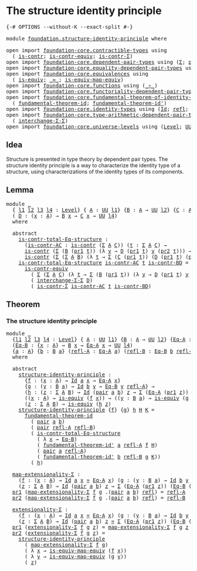 # The structure identity principle

<pre class="Agda"><a id="45" class="Symbol">{-#</a> <a id="49" class="Keyword">OPTIONS</a> <a id="57" class="Pragma">--without-K</a> <a id="69" class="Pragma">--exact-split</a> <a id="83" class="Symbol">#-}</a>

<a id="88" class="Keyword">module</a> <a id="95" href="foundation.structure-identity-principle.html" class="Module">foundation.structure-identity-principle</a> <a id="135" class="Keyword">where</a>

<a id="142" class="Keyword">open</a> <a id="147" class="Keyword">import</a> <a id="154" href="foundation-core.contractible-types.html" class="Module">foundation-core.contractible-types</a> <a id="189" class="Keyword">using</a>
  <a id="197" class="Symbol">(</a> <a id="199" href="foundation-core.contractible-types.html#925" class="Function">is-contr</a><a id="207" class="Symbol">;</a> <a id="209" href="foundation-core.contractible-types.html#3230" class="Function">is-contr-equiv</a><a id="223" class="Symbol">;</a> <a id="225" href="foundation-core.contractible-types.html#6185" class="Function">is-contr-Σ</a><a id="235" class="Symbol">)</a>
<a id="237" class="Keyword">open</a> <a id="242" class="Keyword">import</a> <a id="249" href="foundation-core.dependent-pair-types.html" class="Module">foundation-core.dependent-pair-types</a> <a id="286" class="Keyword">using</a> <a id="292" class="Symbol">(</a><a id="293" href="foundation-core.dependent-pair-types.html#502" class="Record">Σ</a><a id="294" class="Symbol">;</a> <a id="296" href="foundation-core.dependent-pair-types.html#575" class="InductiveConstructor">pair</a><a id="300" class="Symbol">;</a> <a id="302" href="foundation-core.dependent-pair-types.html#592" class="Field">pr1</a><a id="305" class="Symbol">;</a> <a id="307" href="foundation-core.dependent-pair-types.html#604" class="Field">pr2</a><a id="310" class="Symbol">)</a>
<a id="312" class="Keyword">open</a> <a id="317" class="Keyword">import</a> <a id="324" href="foundation-core.equality-dependent-pair-types.html" class="Module">foundation-core.equality-dependent-pair-types</a> <a id="370" class="Keyword">using</a> <a id="376" class="Symbol">(</a><a id="377" href="foundation-core.equality-dependent-pair-types.html#1194" class="Function">pair-eq-Σ</a><a id="386" class="Symbol">)</a>
<a id="388" class="Keyword">open</a> <a id="393" class="Keyword">import</a> <a id="400" href="foundation-core.equivalences.html" class="Module">foundation-core.equivalences</a> <a id="429" class="Keyword">using</a>
  <a id="437" class="Symbol">(</a> <a id="439" href="foundation-core.equivalences.html#1542" class="Function">is-equiv</a><a id="447" class="Symbol">;</a> <a id="449" href="foundation-core.equivalences.html#1607" class="Function Operator">_≃_</a><a id="452" class="Symbol">;</a> <a id="454" href="foundation-core.equivalences.html#1862" class="Function">is-equiv-map-equiv</a><a id="472" class="Symbol">)</a>
<a id="474" class="Keyword">open</a> <a id="479" class="Keyword">import</a> <a id="486" href="foundation-core.functions.html" class="Module">foundation-core.functions</a> <a id="512" class="Keyword">using</a> <a id="518" class="Symbol">(</a><a id="519" href="foundation-core.functions.html#407" class="Function Operator">_∘_</a><a id="522" class="Symbol">)</a>
<a id="524" class="Keyword">open</a> <a id="529" class="Keyword">import</a> <a id="536" href="foundation-core.functoriality-dependent-pair-types.html" class="Module">foundation-core.functoriality-dependent-pair-types</a> <a id="587" class="Keyword">using</a> <a id="593" class="Symbol">(</a><a id="594" href="foundation-core.functoriality-dependent-pair-types.html#2434" class="Function">map-Σ</a><a id="599" class="Symbol">)</a>
<a id="601" class="Keyword">open</a> <a id="606" class="Keyword">import</a> <a id="613" href="foundation-core.fundamental-theorem-of-identity-types.html" class="Module">foundation-core.fundamental-theorem-of-identity-types</a> <a id="667" class="Keyword">using</a>
  <a id="675" class="Symbol">(</a> <a id="677" href="foundation-core.fundamental-theorem-of-identity-types.html#1888" class="Function">fundamental-theorem-id</a><a id="699" class="Symbol">;</a> <a id="701" href="foundation-core.fundamental-theorem-of-identity-types.html#2160" class="Function">fundamental-theorem-id&#39;</a><a id="724" class="Symbol">)</a>
<a id="726" class="Keyword">open</a> <a id="731" class="Keyword">import</a> <a id="738" href="foundation-core.identity-types.html" class="Module">foundation-core.identity-types</a> <a id="769" class="Keyword">using</a> <a id="775" class="Symbol">(</a><a id="776" href="foundation-core.identity-types.html#641" class="Datatype">Id</a><a id="778" class="Symbol">;</a> <a id="780" href="foundation-core.identity-types.html#694" class="InductiveConstructor">refl</a><a id="784" class="Symbol">;</a> <a id="786" href="foundation-core.identity-types.html#4583" class="Function">tr</a><a id="788" class="Symbol">)</a>
<a id="790" class="Keyword">open</a> <a id="795" class="Keyword">import</a> <a id="802" href="foundation-core.type-arithmetic-dependent-pair-types.html" class="Module">foundation-core.type-arithmetic-dependent-pair-types</a> <a id="855" class="Keyword">using</a>
  <a id="863" class="Symbol">(</a> <a id="865" href="foundation-core.type-arithmetic-dependent-pair-types.html#8847" class="Function">interchange-Σ-Σ</a><a id="880" class="Symbol">)</a>
<a id="882" class="Keyword">open</a> <a id="887" class="Keyword">import</a> <a id="894" href="foundation-core.universe-levels.html" class="Module">foundation-core.universe-levels</a> <a id="926" class="Keyword">using</a> <a id="932" class="Symbol">(</a><a id="933" href="Agda.Primitive.html#597" class="Postulate">Level</a><a id="938" class="Symbol">;</a> <a id="940" href="foundation-core.universe-levels.html#222" class="Primitive">UU</a><a id="942" class="Symbol">)</a>
</pre>
## Idea

Structure is presented in type theory by dependent pair types. The structure identity principle is a way to characterize the identity type of a structure, using characterizations of the identity types of its components.

## Lemma

<pre class="Agda"><a id="1197" class="Keyword">module</a> <a id="1204" href="foundation.structure-identity-principle.html#1204" class="Module">_</a>
  <a id="1208" class="Symbol">{</a> <a id="1210" href="foundation.structure-identity-principle.html#1210" class="Bound">l1</a> <a id="1213" href="foundation.structure-identity-principle.html#1213" class="Bound">l2</a> <a id="1216" href="foundation.structure-identity-principle.html#1216" class="Bound">l3</a> <a id="1219" href="foundation.structure-identity-principle.html#1219" class="Bound">l4</a> <a id="1222" class="Symbol">:</a> <a id="1224" href="Agda.Primitive.html#597" class="Postulate">Level</a><a id="1229" class="Symbol">}</a> <a id="1231" class="Symbol">{</a> <a id="1233" href="foundation.structure-identity-principle.html#1233" class="Bound">A</a> <a id="1235" class="Symbol">:</a> <a id="1237" href="foundation-core.universe-levels.html#222" class="Primitive">UU</a> <a id="1240" href="foundation.structure-identity-principle.html#1210" class="Bound">l1</a><a id="1242" class="Symbol">}</a> <a id="1244" class="Symbol">{</a><a id="1245" href="foundation.structure-identity-principle.html#1245" class="Bound">B</a> <a id="1247" class="Symbol">:</a> <a id="1249" href="foundation.structure-identity-principle.html#1233" class="Bound">A</a> <a id="1251" class="Symbol">→</a> <a id="1253" href="foundation-core.universe-levels.html#222" class="Primitive">UU</a> <a id="1256" href="foundation.structure-identity-principle.html#1213" class="Bound">l2</a><a id="1258" class="Symbol">}</a> <a id="1260" class="Symbol">{</a><a id="1261" href="foundation.structure-identity-principle.html#1261" class="Bound">C</a> <a id="1263" class="Symbol">:</a> <a id="1265" href="foundation.structure-identity-principle.html#1233" class="Bound">A</a> <a id="1267" class="Symbol">→</a> <a id="1269" href="foundation-core.universe-levels.html#222" class="Primitive">UU</a> <a id="1272" href="foundation.structure-identity-principle.html#1216" class="Bound">l3</a><a id="1274" class="Symbol">}</a>
  <a id="1278" class="Symbol">(</a> <a id="1280" href="foundation.structure-identity-principle.html#1280" class="Bound">D</a> <a id="1282" class="Symbol">:</a> <a id="1284" class="Symbol">(</a><a id="1285" href="foundation.structure-identity-principle.html#1285" class="Bound">x</a> <a id="1287" class="Symbol">:</a> <a id="1289" href="foundation.structure-identity-principle.html#1233" class="Bound">A</a><a id="1290" class="Symbol">)</a> <a id="1292" class="Symbol">→</a> <a id="1294" href="foundation.structure-identity-principle.html#1245" class="Bound">B</a> <a id="1296" href="foundation.structure-identity-principle.html#1285" class="Bound">x</a> <a id="1298" class="Symbol">→</a> <a id="1300" href="foundation.structure-identity-principle.html#1261" class="Bound">C</a> <a id="1302" href="foundation.structure-identity-principle.html#1285" class="Bound">x</a> <a id="1304" class="Symbol">→</a> <a id="1306" href="foundation-core.universe-levels.html#222" class="Primitive">UU</a> <a id="1309" href="foundation.structure-identity-principle.html#1219" class="Bound">l4</a><a id="1311" class="Symbol">)</a>
  <a id="1315" class="Keyword">where</a>
    
  <a id="1328" class="Keyword">abstract</a>
    <a id="1341" href="foundation.structure-identity-principle.html#1341" class="Function">is-contr-total-Eq-structure</a> <a id="1369" class="Symbol">:</a>
      <a id="1377" class="Symbol">(</a><a id="1378" href="foundation.structure-identity-principle.html#1378" class="Bound">is-contr-AC</a> <a id="1390" class="Symbol">:</a> <a id="1392" href="foundation-core.contractible-types.html#925" class="Function">is-contr</a> <a id="1401" class="Symbol">(</a><a id="1402" href="foundation-core.dependent-pair-types.html#502" class="Record">Σ</a> <a id="1404" href="foundation.structure-identity-principle.html#1233" class="Bound">A</a> <a id="1406" href="foundation.structure-identity-principle.html#1261" class="Bound">C</a><a id="1407" class="Symbol">))</a> <a id="1410" class="Symbol">(</a><a id="1411" href="foundation.structure-identity-principle.html#1411" class="Bound">t</a> <a id="1413" class="Symbol">:</a> <a id="1415" href="foundation-core.dependent-pair-types.html#502" class="Record">Σ</a> <a id="1417" href="foundation.structure-identity-principle.html#1233" class="Bound">A</a> <a id="1419" href="foundation.structure-identity-principle.html#1261" class="Bound">C</a><a id="1420" class="Symbol">)</a> <a id="1422" class="Symbol">→</a>
      <a id="1430" href="foundation-core.contractible-types.html#925" class="Function">is-contr</a> <a id="1439" class="Symbol">(</a><a id="1440" href="foundation-core.dependent-pair-types.html#502" class="Record">Σ</a> <a id="1442" class="Symbol">(</a><a id="1443" href="foundation.structure-identity-principle.html#1245" class="Bound">B</a> <a id="1445" class="Symbol">(</a><a id="1446" href="foundation-core.dependent-pair-types.html#592" class="Field">pr1</a> <a id="1450" href="foundation.structure-identity-principle.html#1411" class="Bound">t</a><a id="1451" class="Symbol">))</a> <a id="1454" class="Symbol">(λ</a> <a id="1457" href="foundation.structure-identity-principle.html#1457" class="Bound">y</a> <a id="1459" class="Symbol">→</a> <a id="1461" href="foundation.structure-identity-principle.html#1280" class="Bound">D</a> <a id="1463" class="Symbol">(</a><a id="1464" href="foundation-core.dependent-pair-types.html#592" class="Field">pr1</a> <a id="1468" href="foundation.structure-identity-principle.html#1411" class="Bound">t</a><a id="1469" class="Symbol">)</a> <a id="1471" href="foundation.structure-identity-principle.html#1457" class="Bound">y</a> <a id="1473" class="Symbol">(</a><a id="1474" href="foundation-core.dependent-pair-types.html#604" class="Field">pr2</a> <a id="1478" href="foundation.structure-identity-principle.html#1411" class="Bound">t</a><a id="1479" class="Symbol">)))</a> <a id="1483" class="Symbol">→</a>
      <a id="1491" href="foundation-core.contractible-types.html#925" class="Function">is-contr</a> <a id="1500" class="Symbol">(</a><a id="1501" href="foundation-core.dependent-pair-types.html#502" class="Record">Σ</a> <a id="1503" class="Symbol">(</a><a id="1504" href="foundation-core.dependent-pair-types.html#502" class="Record">Σ</a> <a id="1506" href="foundation.structure-identity-principle.html#1233" class="Bound">A</a> <a id="1508" href="foundation.structure-identity-principle.html#1245" class="Bound">B</a><a id="1509" class="Symbol">)</a> <a id="1511" class="Symbol">(λ</a> <a id="1514" href="foundation.structure-identity-principle.html#1514" class="Bound">t</a> <a id="1516" class="Symbol">→</a> <a id="1518" href="foundation-core.dependent-pair-types.html#502" class="Record">Σ</a> <a id="1520" class="Symbol">(</a><a id="1521" href="foundation.structure-identity-principle.html#1261" class="Bound">C</a> <a id="1523" class="Symbol">(</a><a id="1524" href="foundation-core.dependent-pair-types.html#592" class="Field">pr1</a> <a id="1528" href="foundation.structure-identity-principle.html#1514" class="Bound">t</a><a id="1529" class="Symbol">))</a> <a id="1532" class="Symbol">(</a><a id="1533" href="foundation.structure-identity-principle.html#1280" class="Bound">D</a> <a id="1535" class="Symbol">(</a><a id="1536" href="foundation-core.dependent-pair-types.html#592" class="Field">pr1</a> <a id="1540" href="foundation.structure-identity-principle.html#1514" class="Bound">t</a><a id="1541" class="Symbol">)</a> <a id="1543" class="Symbol">(</a><a id="1544" href="foundation-core.dependent-pair-types.html#604" class="Field">pr2</a> <a id="1548" href="foundation.structure-identity-principle.html#1514" class="Bound">t</a><a id="1549" class="Symbol">))))</a>
    <a id="1558" href="foundation.structure-identity-principle.html#1341" class="Function">is-contr-total-Eq-structure</a> <a id="1586" href="foundation.structure-identity-principle.html#1586" class="Bound">is-contr-AC</a> <a id="1598" href="foundation.structure-identity-principle.html#1598" class="Bound">t</a> <a id="1600" href="foundation.structure-identity-principle.html#1600" class="Bound">is-contr-BD</a> <a id="1612" class="Symbol">=</a>
      <a id="1620" href="foundation-core.contractible-types.html#3230" class="Function">is-contr-equiv</a>
        <a id="1643" class="Symbol">(</a> <a id="1645" href="foundation-core.dependent-pair-types.html#502" class="Record">Σ</a> <a id="1647" class="Symbol">(</a><a id="1648" href="foundation-core.dependent-pair-types.html#502" class="Record">Σ</a> <a id="1650" href="foundation.structure-identity-principle.html#1233" class="Bound">A</a> <a id="1652" href="foundation.structure-identity-principle.html#1261" class="Bound">C</a><a id="1653" class="Symbol">)</a> <a id="1655" class="Symbol">(λ</a> <a id="1658" href="foundation.structure-identity-principle.html#1658" class="Bound">t</a> <a id="1660" class="Symbol">→</a> <a id="1662" href="foundation-core.dependent-pair-types.html#502" class="Record">Σ</a> <a id="1664" class="Symbol">(</a><a id="1665" href="foundation.structure-identity-principle.html#1245" class="Bound">B</a> <a id="1667" class="Symbol">(</a><a id="1668" href="foundation-core.dependent-pair-types.html#592" class="Field">pr1</a> <a id="1672" href="foundation.structure-identity-principle.html#1658" class="Bound">t</a><a id="1673" class="Symbol">))</a> <a id="1676" class="Symbol">(λ</a> <a id="1679" href="foundation.structure-identity-principle.html#1679" class="Bound">y</a> <a id="1681" class="Symbol">→</a> <a id="1683" href="foundation.structure-identity-principle.html#1280" class="Bound">D</a> <a id="1685" class="Symbol">(</a><a id="1686" href="foundation-core.dependent-pair-types.html#592" class="Field">pr1</a> <a id="1690" href="foundation.structure-identity-principle.html#1658" class="Bound">t</a><a id="1691" class="Symbol">)</a> <a id="1693" href="foundation.structure-identity-principle.html#1679" class="Bound">y</a> <a id="1695" class="Symbol">(</a><a id="1696" href="foundation-core.dependent-pair-types.html#604" class="Field">pr2</a> <a id="1700" href="foundation.structure-identity-principle.html#1658" class="Bound">t</a><a id="1701" class="Symbol">))))</a>
        <a id="1714" class="Symbol">(</a> <a id="1716" href="foundation-core.type-arithmetic-dependent-pair-types.html#8847" class="Function">interchange-Σ-Σ</a> <a id="1732" href="foundation.structure-identity-principle.html#1280" class="Bound">D</a><a id="1733" class="Symbol">)</a>
        <a id="1743" class="Symbol">(</a> <a id="1745" href="foundation-core.contractible-types.html#6185" class="Function">is-contr-Σ</a> <a id="1756" href="foundation.structure-identity-principle.html#1586" class="Bound">is-contr-AC</a> <a id="1768" href="foundation.structure-identity-principle.html#1598" class="Bound">t</a> <a id="1770" href="foundation.structure-identity-principle.html#1600" class="Bound">is-contr-BD</a><a id="1781" class="Symbol">)</a>
</pre>
## Theorem

### The structure identity principle

<pre class="Agda"><a id="1846" class="Keyword">module</a> <a id="1853" href="foundation.structure-identity-principle.html#1853" class="Module">_</a>
  <a id="1857" class="Symbol">{</a><a id="1858" href="foundation.structure-identity-principle.html#1858" class="Bound">l1</a> <a id="1861" href="foundation.structure-identity-principle.html#1861" class="Bound">l2</a> <a id="1864" href="foundation.structure-identity-principle.html#1864" class="Bound">l3</a> <a id="1867" href="foundation.structure-identity-principle.html#1867" class="Bound">l4</a> <a id="1870" class="Symbol">:</a> <a id="1872" href="Agda.Primitive.html#597" class="Postulate">Level</a><a id="1877" class="Symbol">}</a> <a id="1879" class="Symbol">{</a> <a id="1881" href="foundation.structure-identity-principle.html#1881" class="Bound">A</a> <a id="1883" class="Symbol">:</a> <a id="1885" href="foundation-core.universe-levels.html#222" class="Primitive">UU</a> <a id="1888" href="foundation.structure-identity-principle.html#1858" class="Bound">l1</a><a id="1890" class="Symbol">}</a> <a id="1892" class="Symbol">{</a><a id="1893" href="foundation.structure-identity-principle.html#1893" class="Bound">B</a> <a id="1895" class="Symbol">:</a> <a id="1897" href="foundation.structure-identity-principle.html#1881" class="Bound">A</a> <a id="1899" class="Symbol">→</a> <a id="1901" href="foundation-core.universe-levels.html#222" class="Primitive">UU</a> <a id="1904" href="foundation.structure-identity-principle.html#1861" class="Bound">l2</a><a id="1906" class="Symbol">}</a> <a id="1908" class="Symbol">{</a><a id="1909" href="foundation.structure-identity-principle.html#1909" class="Bound">Eq-A</a> <a id="1914" class="Symbol">:</a> <a id="1916" href="foundation.structure-identity-principle.html#1881" class="Bound">A</a> <a id="1918" class="Symbol">→</a> <a id="1920" href="foundation-core.universe-levels.html#222" class="Primitive">UU</a> <a id="1923" href="foundation.structure-identity-principle.html#1864" class="Bound">l3</a><a id="1925" class="Symbol">}</a>
  <a id="1929" class="Symbol">(</a><a id="1930" href="foundation.structure-identity-principle.html#1930" class="Bound">Eq-B</a> <a id="1935" class="Symbol">:</a> <a id="1937" class="Symbol">{</a><a id="1938" href="foundation.structure-identity-principle.html#1938" class="Bound">x</a> <a id="1940" class="Symbol">:</a> <a id="1942" href="foundation.structure-identity-principle.html#1881" class="Bound">A</a><a id="1943" class="Symbol">}</a> <a id="1945" class="Symbol">→</a> <a id="1947" href="foundation.structure-identity-principle.html#1893" class="Bound">B</a> <a id="1949" href="foundation.structure-identity-principle.html#1938" class="Bound">x</a> <a id="1951" class="Symbol">→</a> <a id="1953" href="foundation.structure-identity-principle.html#1909" class="Bound">Eq-A</a> <a id="1958" href="foundation.structure-identity-principle.html#1938" class="Bound">x</a> <a id="1960" class="Symbol">→</a> <a id="1962" href="foundation-core.universe-levels.html#222" class="Primitive">UU</a> <a id="1965" href="foundation.structure-identity-principle.html#1867" class="Bound">l4</a><a id="1967" class="Symbol">)</a>
  <a id="1971" class="Symbol">{</a><a id="1972" href="foundation.structure-identity-principle.html#1972" class="Bound">a</a> <a id="1974" class="Symbol">:</a> <a id="1976" href="foundation.structure-identity-principle.html#1881" class="Bound">A</a><a id="1977" class="Symbol">}</a> <a id="1979" class="Symbol">{</a><a id="1980" href="foundation.structure-identity-principle.html#1980" class="Bound">b</a> <a id="1982" class="Symbol">:</a> <a id="1984" href="foundation.structure-identity-principle.html#1893" class="Bound">B</a> <a id="1986" href="foundation.structure-identity-principle.html#1972" class="Bound">a</a><a id="1987" class="Symbol">}</a> <a id="1989" class="Symbol">(</a><a id="1990" href="foundation.structure-identity-principle.html#1990" class="Bound">refl-A</a> <a id="1997" class="Symbol">:</a> <a id="1999" href="foundation.structure-identity-principle.html#1909" class="Bound">Eq-A</a> <a id="2004" href="foundation.structure-identity-principle.html#1972" class="Bound">a</a><a id="2005" class="Symbol">)</a> <a id="2007" class="Symbol">(</a><a id="2008" href="foundation.structure-identity-principle.html#2008" class="Bound">refl-B</a> <a id="2015" class="Symbol">:</a> <a id="2017" href="foundation.structure-identity-principle.html#1930" class="Bound">Eq-B</a> <a id="2022" href="foundation.structure-identity-principle.html#1980" class="Bound">b</a> <a id="2024" href="foundation.structure-identity-principle.html#1990" class="Bound">refl-A</a><a id="2030" class="Symbol">)</a>
  <a id="2034" class="Keyword">where</a>

  <a id="2043" class="Keyword">abstract</a>
    <a id="2056" href="foundation.structure-identity-principle.html#2056" class="Function">structure-identity-principle</a> <a id="2085" class="Symbol">:</a>
      <a id="2093" class="Symbol">{</a><a id="2094" href="foundation.structure-identity-principle.html#2094" class="Bound">f</a> <a id="2096" class="Symbol">:</a> <a id="2098" class="Symbol">(</a><a id="2099" href="foundation.structure-identity-principle.html#2099" class="Bound">x</a> <a id="2101" class="Symbol">:</a> <a id="2103" href="foundation.structure-identity-principle.html#1881" class="Bound">A</a><a id="2104" class="Symbol">)</a> <a id="2106" class="Symbol">→</a> <a id="2108" href="foundation-core.identity-types.html#641" class="Datatype">Id</a> <a id="2111" href="foundation.structure-identity-principle.html#1972" class="Bound">a</a> <a id="2113" href="foundation.structure-identity-principle.html#2099" class="Bound">x</a> <a id="2115" class="Symbol">→</a> <a id="2117" href="foundation.structure-identity-principle.html#1909" class="Bound">Eq-A</a> <a id="2122" href="foundation.structure-identity-principle.html#2099" class="Bound">x</a><a id="2123" class="Symbol">}</a>
      <a id="2131" class="Symbol">{</a><a id="2132" href="foundation.structure-identity-principle.html#2132" class="Bound">g</a> <a id="2134" class="Symbol">:</a> <a id="2136" class="Symbol">(</a><a id="2137" href="foundation.structure-identity-principle.html#2137" class="Bound">y</a> <a id="2139" class="Symbol">:</a> <a id="2141" href="foundation.structure-identity-principle.html#1893" class="Bound">B</a> <a id="2143" href="foundation.structure-identity-principle.html#1972" class="Bound">a</a><a id="2144" class="Symbol">)</a> <a id="2146" class="Symbol">→</a> <a id="2148" href="foundation-core.identity-types.html#641" class="Datatype">Id</a> <a id="2151" href="foundation.structure-identity-principle.html#1980" class="Bound">b</a> <a id="2153" href="foundation.structure-identity-principle.html#2137" class="Bound">y</a> <a id="2155" class="Symbol">→</a> <a id="2157" href="foundation.structure-identity-principle.html#1930" class="Bound">Eq-B</a> <a id="2162" href="foundation.structure-identity-principle.html#2137" class="Bound">y</a> <a id="2164" href="foundation.structure-identity-principle.html#1990" class="Bound">refl-A</a><a id="2170" class="Symbol">}</a> <a id="2172" class="Symbol">→</a>
      <a id="2180" class="Symbol">(</a><a id="2181" href="foundation.structure-identity-principle.html#2181" class="Bound">h</a> <a id="2183" class="Symbol">:</a> <a id="2185" class="Symbol">(</a><a id="2186" href="foundation.structure-identity-principle.html#2186" class="Bound">z</a> <a id="2188" class="Symbol">:</a> <a id="2190" href="foundation-core.dependent-pair-types.html#502" class="Record">Σ</a> <a id="2192" href="foundation.structure-identity-principle.html#1881" class="Bound">A</a> <a id="2194" href="foundation.structure-identity-principle.html#1893" class="Bound">B</a><a id="2195" class="Symbol">)</a> <a id="2197" class="Symbol">→</a> <a id="2199" href="foundation-core.identity-types.html#641" class="Datatype">Id</a> <a id="2202" class="Symbol">(</a><a id="2203" href="foundation-core.dependent-pair-types.html#575" class="InductiveConstructor">pair</a> <a id="2208" href="foundation.structure-identity-principle.html#1972" class="Bound">a</a> <a id="2210" href="foundation.structure-identity-principle.html#1980" class="Bound">b</a><a id="2211" class="Symbol">)</a> <a id="2213" href="foundation.structure-identity-principle.html#2186" class="Bound">z</a> <a id="2215" class="Symbol">→</a> <a id="2217" href="foundation-core.dependent-pair-types.html#502" class="Record">Σ</a> <a id="2219" class="Symbol">(</a><a id="2220" href="foundation.structure-identity-principle.html#1909" class="Bound">Eq-A</a> <a id="2225" class="Symbol">(</a><a id="2226" href="foundation-core.dependent-pair-types.html#592" class="Field">pr1</a> <a id="2230" href="foundation.structure-identity-principle.html#2186" class="Bound">z</a><a id="2231" class="Symbol">))</a> <a id="2234" class="Symbol">(</a><a id="2235" href="foundation.structure-identity-principle.html#1930" class="Bound">Eq-B</a> <a id="2240" class="Symbol">(</a><a id="2241" href="foundation-core.dependent-pair-types.html#604" class="Field">pr2</a> <a id="2245" href="foundation.structure-identity-principle.html#2186" class="Bound">z</a><a id="2246" class="Symbol">)))</a> <a id="2250" class="Symbol">→</a>
      <a id="2258" class="Symbol">((</a><a id="2260" href="foundation.structure-identity-principle.html#2260" class="Bound">x</a> <a id="2262" class="Symbol">:</a> <a id="2264" href="foundation.structure-identity-principle.html#1881" class="Bound">A</a><a id="2265" class="Symbol">)</a> <a id="2267" class="Symbol">→</a> <a id="2269" href="foundation-core.equivalences.html#1542" class="Function">is-equiv</a> <a id="2278" class="Symbol">(</a><a id="2279" href="foundation.structure-identity-principle.html#2094" class="Bound">f</a> <a id="2281" href="foundation.structure-identity-principle.html#2260" class="Bound">x</a><a id="2282" class="Symbol">))</a> <a id="2285" class="Symbol">→</a> <a id="2287" class="Symbol">((</a><a id="2289" href="foundation.structure-identity-principle.html#2289" class="Bound">y</a> <a id="2291" class="Symbol">:</a> <a id="2293" href="foundation.structure-identity-principle.html#1893" class="Bound">B</a> <a id="2295" href="foundation.structure-identity-principle.html#1972" class="Bound">a</a><a id="2296" class="Symbol">)</a> <a id="2298" class="Symbol">→</a> <a id="2300" href="foundation-core.equivalences.html#1542" class="Function">is-equiv</a> <a id="2309" class="Symbol">(</a><a id="2310" href="foundation.structure-identity-principle.html#2132" class="Bound">g</a> <a id="2312" href="foundation.structure-identity-principle.html#2289" class="Bound">y</a><a id="2313" class="Symbol">))</a> <a id="2316" class="Symbol">→</a>
      <a id="2324" class="Symbol">(</a><a id="2325" href="foundation.structure-identity-principle.html#2325" class="Bound">z</a> <a id="2327" class="Symbol">:</a> <a id="2329" href="foundation-core.dependent-pair-types.html#502" class="Record">Σ</a> <a id="2331" href="foundation.structure-identity-principle.html#1881" class="Bound">A</a> <a id="2333" href="foundation.structure-identity-principle.html#1893" class="Bound">B</a><a id="2334" class="Symbol">)</a> <a id="2336" class="Symbol">→</a> <a id="2338" href="foundation-core.equivalences.html#1542" class="Function">is-equiv</a> <a id="2347" class="Symbol">(</a><a id="2348" href="foundation.structure-identity-principle.html#2181" class="Bound">h</a> <a id="2350" href="foundation.structure-identity-principle.html#2325" class="Bound">z</a><a id="2351" class="Symbol">)</a>
    <a id="2357" href="foundation.structure-identity-principle.html#2056" class="Function">structure-identity-principle</a> <a id="2386" class="Symbol">{</a><a id="2387" href="foundation.structure-identity-principle.html#2387" class="Bound">f</a><a id="2388" class="Symbol">}</a> <a id="2390" class="Symbol">{</a><a id="2391" href="foundation.structure-identity-principle.html#2391" class="Bound">g</a><a id="2392" class="Symbol">}</a> <a id="2394" href="foundation.structure-identity-principle.html#2394" class="Bound">h</a> <a id="2396" href="foundation.structure-identity-principle.html#2396" class="Bound">H</a> <a id="2398" href="foundation.structure-identity-principle.html#2398" class="Bound">K</a> <a id="2400" class="Symbol">=</a>
      <a id="2408" href="foundation-core.fundamental-theorem-of-identity-types.html#1888" class="Function">fundamental-theorem-id</a>
        <a id="2439" class="Symbol">(</a> <a id="2441" href="foundation-core.dependent-pair-types.html#575" class="InductiveConstructor">pair</a> <a id="2446" href="foundation.structure-identity-principle.html#1972" class="Bound">a</a> <a id="2448" href="foundation.structure-identity-principle.html#1980" class="Bound">b</a><a id="2449" class="Symbol">)</a>
        <a id="2459" class="Symbol">(</a> <a id="2461" href="foundation-core.dependent-pair-types.html#575" class="InductiveConstructor">pair</a> <a id="2466" href="foundation.structure-identity-principle.html#1990" class="Bound">refl-A</a> <a id="2473" href="foundation.structure-identity-principle.html#2008" class="Bound">refl-B</a><a id="2479" class="Symbol">)</a>
        <a id="2489" class="Symbol">(</a> <a id="2491" href="foundation.structure-identity-principle.html#1341" class="Function">is-contr-total-Eq-structure</a>
          <a id="2529" class="Symbol">(</a> <a id="2531" class="Symbol">λ</a> <a id="2533" href="foundation.structure-identity-principle.html#2533" class="Bound">x</a> <a id="2535" class="Symbol">→</a> <a id="2537" href="foundation.structure-identity-principle.html#1930" class="Bound">Eq-B</a><a id="2541" class="Symbol">)</a>
          <a id="2553" class="Symbol">(</a> <a id="2555" href="foundation-core.fundamental-theorem-of-identity-types.html#2160" class="Function">fundamental-theorem-id&#39;</a> <a id="2579" href="foundation.structure-identity-principle.html#1972" class="Bound">a</a> <a id="2581" href="foundation.structure-identity-principle.html#1990" class="Bound">refl-A</a> <a id="2588" href="foundation.structure-identity-principle.html#2387" class="Bound">f</a> <a id="2590" href="foundation.structure-identity-principle.html#2396" class="Bound">H</a><a id="2591" class="Symbol">)</a>
          <a id="2603" class="Symbol">(</a> <a id="2605" href="foundation-core.dependent-pair-types.html#575" class="InductiveConstructor">pair</a> <a id="2610" href="foundation.structure-identity-principle.html#1972" class="Bound">a</a> <a id="2612" href="foundation.structure-identity-principle.html#1990" class="Bound">refl-A</a><a id="2618" class="Symbol">)</a>
          <a id="2630" class="Symbol">(</a> <a id="2632" href="foundation-core.fundamental-theorem-of-identity-types.html#2160" class="Function">fundamental-theorem-id&#39;</a> <a id="2656" href="foundation.structure-identity-principle.html#1980" class="Bound">b</a> <a id="2658" href="foundation.structure-identity-principle.html#2008" class="Bound">refl-B</a> <a id="2665" href="foundation.structure-identity-principle.html#2391" class="Bound">g</a> <a id="2667" href="foundation.structure-identity-principle.html#2398" class="Bound">K</a><a id="2668" class="Symbol">))</a>
        <a id="2679" class="Symbol">(</a> <a id="2681" href="foundation.structure-identity-principle.html#2394" class="Bound">h</a><a id="2682" class="Symbol">)</a>

  <a id="2687" href="foundation.structure-identity-principle.html#2687" class="Function">map-extensionality-Σ</a> <a id="2708" class="Symbol">:</a>
    <a id="2714" class="Symbol">(</a><a id="2715" href="foundation.structure-identity-principle.html#2715" class="Bound">f</a> <a id="2717" class="Symbol">:</a> <a id="2719" class="Symbol">(</a><a id="2720" href="foundation.structure-identity-principle.html#2720" class="Bound">x</a> <a id="2722" class="Symbol">:</a> <a id="2724" href="foundation.structure-identity-principle.html#1881" class="Bound">A</a><a id="2725" class="Symbol">)</a> <a id="2727" class="Symbol">→</a> <a id="2729" href="foundation-core.identity-types.html#641" class="Datatype">Id</a> <a id="2732" href="foundation.structure-identity-principle.html#1972" class="Bound">a</a> <a id="2734" href="foundation.structure-identity-principle.html#2720" class="Bound">x</a> <a id="2736" href="foundation-core.equivalences.html#1607" class="Function Operator">≃</a> <a id="2738" href="foundation.structure-identity-principle.html#1909" class="Bound">Eq-A</a> <a id="2743" href="foundation.structure-identity-principle.html#2720" class="Bound">x</a><a id="2744" class="Symbol">)</a> <a id="2746" class="Symbol">(</a><a id="2747" href="foundation.structure-identity-principle.html#2747" class="Bound">g</a> <a id="2749" class="Symbol">:</a> <a id="2751" class="Symbol">(</a><a id="2752" href="foundation.structure-identity-principle.html#2752" class="Bound">y</a> <a id="2754" class="Symbol">:</a> <a id="2756" href="foundation.structure-identity-principle.html#1893" class="Bound">B</a> <a id="2758" href="foundation.structure-identity-principle.html#1972" class="Bound">a</a><a id="2759" class="Symbol">)</a> <a id="2761" class="Symbol">→</a> <a id="2763" href="foundation-core.identity-types.html#641" class="Datatype">Id</a> <a id="2766" href="foundation.structure-identity-principle.html#1980" class="Bound">b</a> <a id="2768" href="foundation.structure-identity-principle.html#2752" class="Bound">y</a> <a id="2770" href="foundation-core.equivalences.html#1607" class="Function Operator">≃</a> <a id="2772" href="foundation.structure-identity-principle.html#1930" class="Bound">Eq-B</a> <a id="2777" href="foundation.structure-identity-principle.html#2752" class="Bound">y</a> <a id="2779" href="foundation.structure-identity-principle.html#1990" class="Bound">refl-A</a><a id="2785" class="Symbol">)</a> <a id="2787" class="Symbol">→</a>
    <a id="2793" class="Symbol">(</a><a id="2794" href="foundation.structure-identity-principle.html#2794" class="Bound">z</a> <a id="2796" class="Symbol">:</a> <a id="2798" href="foundation-core.dependent-pair-types.html#502" class="Record">Σ</a> <a id="2800" href="foundation.structure-identity-principle.html#1881" class="Bound">A</a> <a id="2802" href="foundation.structure-identity-principle.html#1893" class="Bound">B</a><a id="2803" class="Symbol">)</a> <a id="2805" class="Symbol">→</a> <a id="2807" href="foundation-core.identity-types.html#641" class="Datatype">Id</a> <a id="2810" class="Symbol">(</a><a id="2811" href="foundation-core.dependent-pair-types.html#575" class="InductiveConstructor">pair</a> <a id="2816" href="foundation.structure-identity-principle.html#1972" class="Bound">a</a> <a id="2818" href="foundation.structure-identity-principle.html#1980" class="Bound">b</a><a id="2819" class="Symbol">)</a> <a id="2821" href="foundation.structure-identity-principle.html#2794" class="Bound">z</a> <a id="2823" class="Symbol">→</a> <a id="2825" href="foundation-core.dependent-pair-types.html#502" class="Record">Σ</a> <a id="2827" class="Symbol">(</a><a id="2828" href="foundation.structure-identity-principle.html#1909" class="Bound">Eq-A</a> <a id="2833" class="Symbol">(</a><a id="2834" href="foundation-core.dependent-pair-types.html#592" class="Field">pr1</a> <a id="2838" href="foundation.structure-identity-principle.html#2794" class="Bound">z</a><a id="2839" class="Symbol">))</a> <a id="2842" class="Symbol">(</a><a id="2843" href="foundation.structure-identity-principle.html#1930" class="Bound">Eq-B</a> <a id="2848" class="Symbol">(</a><a id="2849" href="foundation-core.dependent-pair-types.html#604" class="Field">pr2</a> <a id="2853" href="foundation.structure-identity-principle.html#2794" class="Bound">z</a><a id="2854" class="Symbol">))</a>
  <a id="2859" href="foundation-core.dependent-pair-types.html#592" class="Field">pr1</a> <a id="2863" class="Symbol">(</a><a id="2864" href="foundation.structure-identity-principle.html#2687" class="Function">map-extensionality-Σ</a> <a id="2885" href="foundation.structure-identity-principle.html#2885" class="Bound">f</a> <a id="2887" href="foundation.structure-identity-principle.html#2887" class="Bound">g</a> <a id="2889" class="DottedPattern Symbol">.(</a><a id="2891" href="foundation-core.dependent-pair-types.html#575" class="DottedPattern InductiveConstructor">pair</a> <a id="2896" href="foundation.structure-identity-principle.html#1972" class="DottedPattern Bound">a</a> <a id="2898" href="foundation.structure-identity-principle.html#1980" class="DottedPattern Bound">b</a><a id="2899" class="DottedPattern Symbol">)</a> <a id="2901" href="foundation-core.identity-types.html#694" class="InductiveConstructor">refl</a><a id="2905" class="Symbol">)</a> <a id="2907" class="Symbol">=</a> <a id="2909" href="foundation.structure-identity-principle.html#1990" class="Bound">refl-A</a>
  <a id="2918" href="foundation-core.dependent-pair-types.html#604" class="Field">pr2</a> <a id="2922" class="Symbol">(</a><a id="2923" href="foundation.structure-identity-principle.html#2687" class="Function">map-extensionality-Σ</a> <a id="2944" href="foundation.structure-identity-principle.html#2944" class="Bound">f</a> <a id="2946" href="foundation.structure-identity-principle.html#2946" class="Bound">g</a> <a id="2948" class="DottedPattern Symbol">.(</a><a id="2950" href="foundation-core.dependent-pair-types.html#575" class="DottedPattern InductiveConstructor">pair</a> <a id="2955" href="foundation.structure-identity-principle.html#1972" class="DottedPattern Bound">a</a> <a id="2957" href="foundation.structure-identity-principle.html#1980" class="DottedPattern Bound">b</a><a id="2958" class="DottedPattern Symbol">)</a> <a id="2960" href="foundation-core.identity-types.html#694" class="InductiveConstructor">refl</a><a id="2964" class="Symbol">)</a> <a id="2966" class="Symbol">=</a> <a id="2968" href="foundation.structure-identity-principle.html#2008" class="Bound">refl-B</a>
  
  <a id="2980" href="foundation.structure-identity-principle.html#2980" class="Function">extensionality-Σ</a> <a id="2997" class="Symbol">:</a>
    <a id="3003" class="Symbol">(</a><a id="3004" href="foundation.structure-identity-principle.html#3004" class="Bound">f</a> <a id="3006" class="Symbol">:</a> <a id="3008" class="Symbol">(</a><a id="3009" href="foundation.structure-identity-principle.html#3009" class="Bound">x</a> <a id="3011" class="Symbol">:</a> <a id="3013" href="foundation.structure-identity-principle.html#1881" class="Bound">A</a><a id="3014" class="Symbol">)</a> <a id="3016" class="Symbol">→</a> <a id="3018" href="foundation-core.identity-types.html#641" class="Datatype">Id</a> <a id="3021" href="foundation.structure-identity-principle.html#1972" class="Bound">a</a> <a id="3023" href="foundation.structure-identity-principle.html#3009" class="Bound">x</a> <a id="3025" href="foundation-core.equivalences.html#1607" class="Function Operator">≃</a> <a id="3027" href="foundation.structure-identity-principle.html#1909" class="Bound">Eq-A</a> <a id="3032" href="foundation.structure-identity-principle.html#3009" class="Bound">x</a><a id="3033" class="Symbol">)</a> <a id="3035" class="Symbol">(</a><a id="3036" href="foundation.structure-identity-principle.html#3036" class="Bound">g</a> <a id="3038" class="Symbol">:</a> <a id="3040" class="Symbol">(</a><a id="3041" href="foundation.structure-identity-principle.html#3041" class="Bound">y</a> <a id="3043" class="Symbol">:</a> <a id="3045" href="foundation.structure-identity-principle.html#1893" class="Bound">B</a> <a id="3047" href="foundation.structure-identity-principle.html#1972" class="Bound">a</a><a id="3048" class="Symbol">)</a> <a id="3050" class="Symbol">→</a> <a id="3052" href="foundation-core.identity-types.html#641" class="Datatype">Id</a> <a id="3055" href="foundation.structure-identity-principle.html#1980" class="Bound">b</a> <a id="3057" href="foundation.structure-identity-principle.html#3041" class="Bound">y</a> <a id="3059" href="foundation-core.equivalences.html#1607" class="Function Operator">≃</a> <a id="3061" href="foundation.structure-identity-principle.html#1930" class="Bound">Eq-B</a> <a id="3066" href="foundation.structure-identity-principle.html#3041" class="Bound">y</a> <a id="3068" href="foundation.structure-identity-principle.html#1990" class="Bound">refl-A</a><a id="3074" class="Symbol">)</a> <a id="3076" class="Symbol">→</a>
    <a id="3082" class="Symbol">(</a><a id="3083" href="foundation.structure-identity-principle.html#3083" class="Bound">z</a> <a id="3085" class="Symbol">:</a> <a id="3087" href="foundation-core.dependent-pair-types.html#502" class="Record">Σ</a> <a id="3089" href="foundation.structure-identity-principle.html#1881" class="Bound">A</a> <a id="3091" href="foundation.structure-identity-principle.html#1893" class="Bound">B</a><a id="3092" class="Symbol">)</a> <a id="3094" class="Symbol">→</a> <a id="3096" href="foundation-core.identity-types.html#641" class="Datatype">Id</a> <a id="3099" class="Symbol">(</a><a id="3100" href="foundation-core.dependent-pair-types.html#575" class="InductiveConstructor">pair</a> <a id="3105" href="foundation.structure-identity-principle.html#1972" class="Bound">a</a> <a id="3107" href="foundation.structure-identity-principle.html#1980" class="Bound">b</a><a id="3108" class="Symbol">)</a> <a id="3110" href="foundation.structure-identity-principle.html#3083" class="Bound">z</a> <a id="3112" href="foundation-core.equivalences.html#1607" class="Function Operator">≃</a> <a id="3114" href="foundation-core.dependent-pair-types.html#502" class="Record">Σ</a> <a id="3116" class="Symbol">(</a><a id="3117" href="foundation.structure-identity-principle.html#1909" class="Bound">Eq-A</a> <a id="3122" class="Symbol">(</a><a id="3123" href="foundation-core.dependent-pair-types.html#592" class="Field">pr1</a> <a id="3127" href="foundation.structure-identity-principle.html#3083" class="Bound">z</a><a id="3128" class="Symbol">))</a> <a id="3131" class="Symbol">(</a><a id="3132" href="foundation.structure-identity-principle.html#1930" class="Bound">Eq-B</a> <a id="3137" class="Symbol">(</a><a id="3138" href="foundation-core.dependent-pair-types.html#604" class="Field">pr2</a> <a id="3142" href="foundation.structure-identity-principle.html#3083" class="Bound">z</a><a id="3143" class="Symbol">))</a>
  <a id="3148" href="foundation-core.dependent-pair-types.html#592" class="Field">pr1</a> <a id="3152" class="Symbol">(</a><a id="3153" href="foundation.structure-identity-principle.html#2980" class="Function">extensionality-Σ</a> <a id="3170" href="foundation.structure-identity-principle.html#3170" class="Bound">f</a> <a id="3172" href="foundation.structure-identity-principle.html#3172" class="Bound">g</a> <a id="3174" href="foundation.structure-identity-principle.html#3174" class="Bound">z</a><a id="3175" class="Symbol">)</a> <a id="3177" class="Symbol">=</a> <a id="3179" href="foundation.structure-identity-principle.html#2687" class="Function">map-extensionality-Σ</a> <a id="3200" href="foundation.structure-identity-principle.html#3170" class="Bound">f</a> <a id="3202" href="foundation.structure-identity-principle.html#3172" class="Bound">g</a> <a id="3204" href="foundation.structure-identity-principle.html#3174" class="Bound">z</a>
  <a id="3208" href="foundation-core.dependent-pair-types.html#604" class="Field">pr2</a> <a id="3212" class="Symbol">(</a><a id="3213" href="foundation.structure-identity-principle.html#2980" class="Function">extensionality-Σ</a> <a id="3230" href="foundation.structure-identity-principle.html#3230" class="Bound">f</a> <a id="3232" href="foundation.structure-identity-principle.html#3232" class="Bound">g</a> <a id="3234" href="foundation.structure-identity-principle.html#3234" class="Bound">z</a><a id="3235" class="Symbol">)</a> <a id="3237" class="Symbol">=</a>
    <a id="3243" href="foundation.structure-identity-principle.html#2056" class="Function">structure-identity-principle</a>
      <a id="3278" class="Symbol">(</a> <a id="3280" href="foundation.structure-identity-principle.html#2687" class="Function">map-extensionality-Σ</a> <a id="3301" href="foundation.structure-identity-principle.html#3230" class="Bound">f</a> <a id="3303" href="foundation.structure-identity-principle.html#3232" class="Bound">g</a><a id="3304" class="Symbol">)</a>
      <a id="3312" class="Symbol">(</a> <a id="3314" class="Symbol">λ</a> <a id="3316" href="foundation.structure-identity-principle.html#3316" class="Bound">x</a> <a id="3318" class="Symbol">→</a> <a id="3320" href="foundation-core.equivalences.html#1862" class="Function">is-equiv-map-equiv</a> <a id="3339" class="Symbol">(</a><a id="3340" href="foundation.structure-identity-principle.html#3230" class="Bound">f</a> <a id="3342" href="foundation.structure-identity-principle.html#3316" class="Bound">x</a><a id="3343" class="Symbol">))</a>
      <a id="3352" class="Symbol">(</a> <a id="3354" class="Symbol">λ</a> <a id="3356" href="foundation.structure-identity-principle.html#3356" class="Bound">y</a> <a id="3358" class="Symbol">→</a> <a id="3360" href="foundation-core.equivalences.html#1862" class="Function">is-equiv-map-equiv</a> <a id="3379" class="Symbol">(</a><a id="3380" href="foundation.structure-identity-principle.html#3232" class="Bound">g</a> <a id="3382" href="foundation.structure-identity-principle.html#3356" class="Bound">y</a><a id="3383" class="Symbol">))</a>
      <a id="3392" class="Symbol">(</a> <a id="3394" href="foundation.structure-identity-principle.html#3234" class="Bound">z</a><a id="3395" class="Symbol">)</a>
</pre>